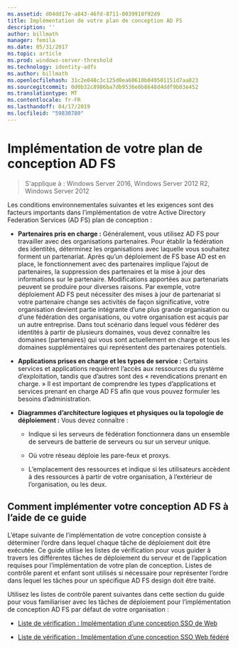 ```yaml
---
ms.assetid: d04dd17e-a843-46fd-8711-0039918f92d9
title: Implémentation de votre plan de conception AD FS
description: ''
author: billmath
manager: femila
ms.date: 05/31/2017
ms.topic: article
ms.prod: windows-server-threshold
ms.technology: identity-adfs
ms.author: billmath
ms.openlocfilehash: 31c2e048c3c125d0ea60610b049501151d7aa823
ms.sourcegitcommit: 0d0b32c8986ba7db9536e0b8648d4ddf9b03e452
ms.translationtype: MT
ms.contentlocale: fr-FR
ms.lasthandoff: 04/17/2019
ms.locfileid: "59830780"
---
```

# <a name="implementing-your-ad-fs-design-plan"></a>Implémentation de votre plan de conception AD FS

>S'applique à : Windows Server 2016, Windows Server 2012 R2, Windows Server 2012

Les conditions environnementales suivantes et les exigences sont des facteurs importants dans l’implémentation de votre Active Directory Federation Services \(AD FS\) plan de conception :  
  
-   **Partenaires pris en charge :** Généralement, vous utilisez AD FS pour travailler avec des organisations partenaires. Pour établir la fédération des identités, déterminez les organisations avec laquelle vous souhaitez forment un partenariat. Après qu’un déploiement de FS base AD est en place, le fonctionnement avec des partenaires implique l’ajout de partenaires, la suppression des partenaires et la mise à jour des informations sur le partenaire. Modifications apportées aux partenariats peuvent se produire pour diverses raisons. Par exemple, votre déploiement AD FS peut nécessiter des mises à jour de partenariat si votre partenaire change ses activités de façon significative, votre organisation devient partie intégrante d’une plus grande organisation ou d’une fédération des organisations, ou votre organisation est acquis par un autre entreprise. Dans tout scénario dans lequel vous fédérer des identités à partir de plusieurs domaines, vous devez connaître les domaines \(partenaires\) qui vous sont actuellement en charge et tous les domaines supplémentaires qui représentent des partenaires potentiels.  
  
-   **Applications prises en charge et les types de service :** Certains services et applications requièrent l’accès aux ressources du système d’exploitation, tandis que d’autres sont des « revendications prenant en charge. » Il est important de comprendre les types d’applications et services prenant en charge AD FS afin que vous pouvez formuler les besoins d’administration.  
  
-   **Diagrammes d’architecture logiques et physiques ou la topologie de déploiement :** Vous devez connaître :  
  
    -   Indique si les serveurs de fédération fonctionnera dans un ensemble de serveurs de batterie de serveurs ou sur un serveur unique.  
  
    -   Où votre réseau déploie les pare-feux et proxys.  
  
    -   L’emplacement des ressources et indique si les utilisateurs accèdent à des ressources à partir de votre organisation, à l’extérieur de l’organisation, ou les deux.  
  
## <a name="how-to-implement-your-ad-fs-design-using-this-guide"></a>Comment implémenter votre conception AD FS à l’aide de ce guide  
L’étape suivante de l’implémentation de votre conception consiste à déterminer l’ordre dans lequel chaque tâche de déploiement doit être exécutée. Ce guide utilise les listes de vérification pour vous guider à travers les différentes tâches de déploiement du serveur et de l’application requises pour l’implémentation de votre plan de conception. Listes de contrôle parent et enfant sont utilisés si nécessaire pour représenter l’ordre dans lequel les tâches pour un spécifique AD FS design doit être traité.  
  
Utilisez les listes de contrôle parent suivantes dans cette section du guide pour vous familiariser avec les tâches de déploiement pour l’implémentation de conception AD FS par défaut de votre organisation :  
  
-   [Liste de vérification : Implémentation d’une conception SSO de Web](Checklist--Implementing-a-Web-SSO-Design.md)  
  
-   [Liste de vérification : Implémentation d’une conception SSO Web fédéré](Checklist--Implementing-a-Federated-Web-SSO-Design.md)  
